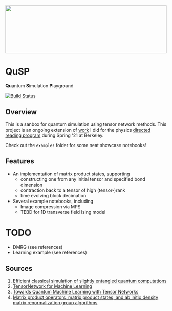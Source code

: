 <img src="/dev/svd.svg" width="100%" height="150px">

# QuSP

**Qu**antum **S**imulation **P**layground

[![Build Status](https://www.travis-ci.com/gl3nnleblanc/pdrp2021.svg?branch=master)](https://www.travis-ci.com/gl3nnleblanc/pdrp2021)
## Overview

 This is a sanbox for quantum simulation using tensor network methods. This project is an ongoing extension of [work](https://github.com/gl3nnleblanc/pdrp2021) I did for the physics [directed reading program](https://berkeleyphysicsdrp.wixsite.com/physicsberkeleydrp) during Spring '21 at Berkeley.

 Check out the `examples` folder for some neat showcase notebooks!
## Features

* An implementation of matrix product states, supporting
	- constructing one from any initial tensor and specified bond dimension
	- contraction back to a tensor of high (tensor-)rank
	- time evolving block decimation
* Several example notebooks, including
    - Image compression via MPS
    - TEBD for 1D transverse field Ising model

# TODO
- DMRG (see references)
- Learning example (see references)

## Sources

1. [Efficient classical simulation of slightly entangled quantum computations](https://arxiv.org/pdf/quant-ph/0301063.pdf)
1. [TensorNetwork for Machine Learning](https://arxiv.org/pdf/1906.06329.pdf)
1. [Towards Quantum Machine Learning with Tensor Networks](https://arxiv.org/pdf/1803.11537.pdf)
1. [Matrix product operators, matrix product states, and ab initio density matrix renormalization group algorithms](https://authors.library.caltech.edu/74031/2/1%252E4955108.pdf)